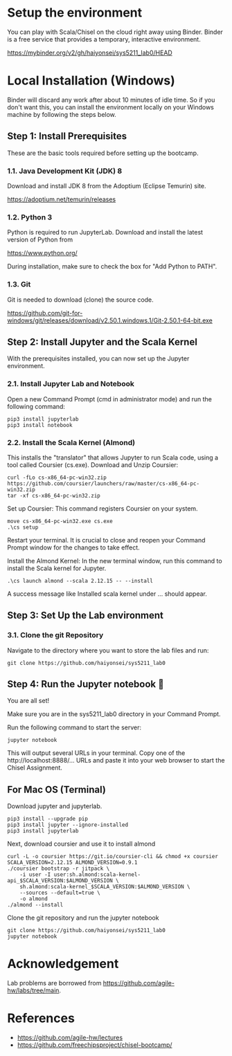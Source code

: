 # Setup the environment

You can play with Scala/Chisel on the cloud right away using Binder. Binder is a free service that provides a temporary, interactive environment.

https://mybinder.org/v2/gh/haiyonsei/sys5211_lab0/HEAD

# Local Installation (Windows)

Binder will discard any work after about 10 minutes of idle time. So if you don't want this, you can install the environment locally on your Windows machine by following the steps below.

## Step 1: Install Prerequisites

These are the basic tools required before setting up the bootcamp.

### 1.1. Java Development Kit (JDK) 8

Download and install JDK 8 from the Adoptium (Eclipse Temurin) site.

https://adoptium.net/temurin/releases

### 1.2. Python 3

Python is required to run JupyterLab.
Download and install the latest version of Python from

https://www.python.org/

During installation, make sure to check the box for "Add Python to PATH".

### 1.3. Git

Git is needed to download (clone) the source code.

https://github.com/git-for-windows/git/releases/download/v2.50.1.windows.1/Git-2.50.1-64-bit.exe

## Step 2: Install Jupyter and the Scala Kernel

With the prerequisites installed, you can now set up the Jupyter environment.

### 2.1. Install Jupyter Lab and Notebook

Open a new Command Prompt (cmd in administrator mode) and run the following command:

```
pip3 install jupyterlab
pip3 install notebook
```

### 2.2. Install the Scala Kernel (Almond)

This installs the "translator" that allows Jupyter to run Scala code, using a tool called Coursier (cs.exe).
Download and Unzip Coursier:

```
curl -fLo cs-x86_64-pc-win32.zip https://github.com/coursier/launchers/raw/master/cs-x86_64-pc-win32.zip
tar -xf cs-x86_64-pc-win32.zip
```

Set up Coursier: This command registers Coursier on your system.

```
move cs-x86_64-pc-win32.exe cs.exe
.\cs setup
```

Restart your terminal. It is crucial to close and reopen your Command Prompt window for the changes to take effect.

Install the Almond Kernel: In the new terminal window, run this command to install the Scala kernel for Jupyter.

```
.\cs launch almond --scala 2.12.15 -- --install
```

A success message like Installed scala kernel under ... should appear.

## Step 3: Set Up the Lab environment

### 3.1. Clone the git Repository

Navigate to the directory where you want to store the lab files and run:

```
git clone https://github.com/haiyonsei/sys5211_lab0
```

## Step 4: Run the Jupyter notebook 🚀

You are all set!

Make sure you are in the sys5211_lab0 directory in your Command Prompt.

Run the following command to start the server:

```
jupyter notebook
```

This will output several URLs in your terminal. Copy one of the http://localhost:8888/... URLs and paste it into your web browser to start the Chisel Assignment.

## For Mac OS (Terminal)

Download jupyter and jupyterlab.

```
pip3 install --upgrade pip
pip3 install jupyter --ignore-installed
pip3 install jupyterlab
```

Next, download coursier and use it to install almond

```
curl -L -o coursier https://git.io/coursier-cli && chmod +x coursier
SCALA_VERSION=2.12.15 ALMOND_VERSION=0.9.1
./coursier bootstrap -r jitpack \
    -i user -I user:sh.almond:scala-kernel-api_$SCALA_VERSION:$ALMOND_VERSION \
    sh.almond:scala-kernel_$SCALA_VERSION:$ALMOND_VERSION \
    --sources --default=true \
    -o almond
./almond --install
```

Clone the git repository and run the jupyter notebook

```
git clone https://github.com/haiyonsei/sys5211_lab0
jupyter notebook
```

# Acknowledgement

Lab problems are borrowed from https://github.com/agile-hw/labs/tree/main.

# References

- https://github.com/agile-hw/lectures
- https://github.com/freechipsproject/chisel-bootcamp/
